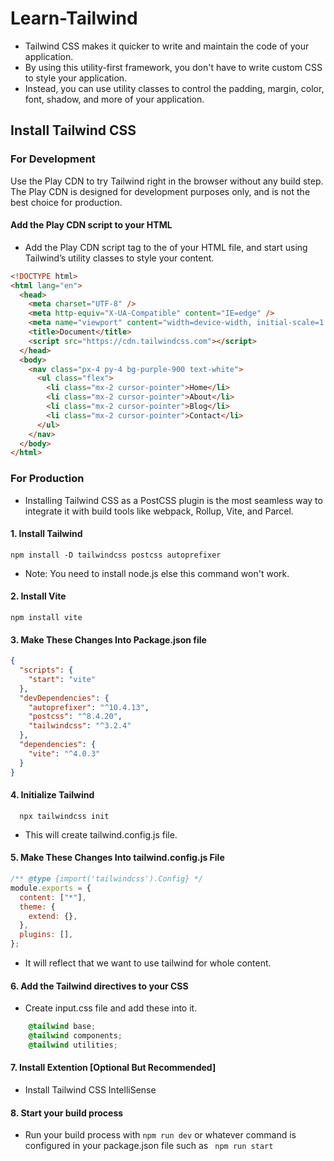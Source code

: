 # Learn-Tailwind
- Tailwind CSS makes it quicker to write and maintain the code of your application. 
- By using this utility-first framework, you don't have to write custom CSS to style your application. 
- Instead, you can use utility classes to control the padding, margin, color, font, shadow, and more of your application.
## Install Tailwind CSS
### For Development 
Use the Play CDN to try Tailwind right in the browser without any build step. The Play CDN is designed for development purposes only, and is not the best choice for production.
#### Add the Play CDN script to your HTML
- Add the Play CDN script tag to the <head> of your HTML file, and start using Tailwind’s utility classes to style your content.
```html
<!DOCTYPE html>
<html lang="en">
  <head>
    <meta charset="UTF-8" />
    <meta http-equiv="X-UA-Compatible" content="IE=edge" />
    <meta name="viewport" content="width=device-width, initial-scale=1.0" />
    <title>Document</title>
    <script src="https://cdn.tailwindcss.com"></script>
  </head>
  <body>
    <nav class="px-4 py-4 bg-purple-900 text-white">
      <ul class="flex">
        <li class="mx-2 cursor-pointer">Home</li>
        <li class="mx-2 cursor-pointer">About</li>
        <li class="mx-2 cursor-pointer">Blog</li>
        <li class="mx-2 cursor-pointer">Contact</li>
      </ul>
    </nav>
  </body>
</html>
```
### For Production
- Installing Tailwind CSS as a PostCSS plugin is the most seamless way to integrate it with build tools like webpack, Rollup, Vite, and Parcel.
#### 1. Install Tailwind 
``` npm install -D tailwindcss postcss autoprefixer ```
- Note: You need to install node.js else this command won't work.
#### 2. Install Vite
``` npm install vite ``` 
#### 3. Make These Changes Into Package.json file 
```json 
{
  "scripts": {
    "start": "vite"
  },
  "devDependencies": {
    "autoprefixer": "^10.4.13",
    "postcss": "^8.4.20",
    "tailwindcss": "^3.2.4"
  },
  "dependencies": {
    "vite": "^4.0.3"
  }
}

```
#### 4. Initialize Tailwind 
```   npx tailwindcss init  ```
- This will create tailwind.config.js file. 
#### 5. Make These Changes Into tailwind.config.js File 
```js 
/** @type {import('tailwindcss').Config} */
module.exports = {
  content: ["*"],
  theme: {
    extend: {},
  },
  plugins: [],
};
```
- It will reflect that we want to use tailwind for whole content. 
#### 6. Add the Tailwind directives to your CSS
- Create input.css file and add these into it. 
```css 
    @tailwind base;
    @tailwind components;
    @tailwind utilities;
```
#### 7. Install Extention [Optional But Recommended] 
- Install Tailwind CSS IntelliSense 
#### 8. Start your build process
- Run your build process with ```npm run dev``` or whatever command is configured in your package.json file such as ``` npm run start```
